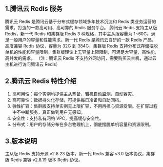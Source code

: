 ## 1.腾讯云 Redis 服务

腾讯云 Redis 是腾讯云基于分布式缓存领域多年技术沉淀和 Redis 类业务运营的需求，打造的一款高可用、高可靠的 Redis 服务平台。
腾讯云 Redis 支持主从版 Redis，新一代 Redis 和集群版 Redis 3 种规格，其中主从版容量为 1~60G，满足一般用户的容量和性能需求。新一代 Redis 是腾讯云自研的一款 Redis 产品，高度兼容 Redis 协议，容量为 32G 到 384G，集群版 Redis 支持分布式存储摆脱单机的性能和容量限制。集群版理论上无容量上限限制，可满足大容量，高性能，高并发的需求。
（注：腾讯云 Redis 不支持外网访问，需要购买云主机，通过云主机进行访问腾讯云 Redis）



## 2.腾讯云 Redis 特性介绍

1. 高可用性：每个实例均提供主从热备，宕机自动监测，自动容灾。
2. 高可靠性：数据持久化存储，可提供每日冷备和自助回档。
3. 弹性扩容：集群版支持单实例无上限扩容，不用再担心资源受限。在扩容过程中不中断服务，真正做到用户无感知。
4. 安全性：支持私有网络 VPC，提高缓存安全性。
5. 分布式：用户的存储分布在多台物理机上，彻底摆脱单机容量和资源限制。

## 3.版本说明

主从版 Redis 支持开源 v2.8.23 版本，新一代 Redis 兼容 v3.0 版本协议，集群版 Redis 兼容 v2.8.19 版本 Redis 协议。